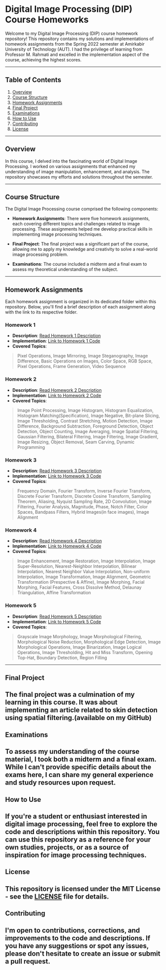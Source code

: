 # Digital Image Processing (DIP) Course Homeworks

Welcome to my Digital Image Processing (DIP) course homework repository! This repository contains my solutions and implementations of homework assignments from the Spring 2022 semester at Amirkabir University of Technology (AUT). I had the privilege of learning from Professor M. Rahmati and excelled in the implementation aspect of the course, achieving the highest scores.

---

## Table of Contents

1. [Overview](#overview)
2. [Course Structure](#course-structure)
3. [Homework Assignments](#homework-assignments)
4. [Final Project](#final-project)
5. [Examinations](#examinations)
6. [How to Use](#how-to-use)
7. [Contributing](#contributing)
8. [License](#license)

---

## Overview

In this course, I delved into the fascinating world of Digital Image Processing. I worked on various assignments that enhanced my understanding of image manipulation, enhancement, and analysis. The repository showcases my efforts and solutions throughout the semester.

---

## Course Structure

The Digital Image Processing course comprised the following components:

- **Homework Assignments**: There were five homework assignments, each covering different topics and challenges related to image processing. These assignments helped me develop practical skills in implementing image processing techniques.

- **Final Project**: The final project was a significant part of the course, allowing me to apply my knowledge and creativity to solve a real-world image processing problem. 

- **Examinations**: The course included a midterm and a final exam to assess my theoretical understanding of the subject.
---

## Homework Assignments

Each homework assignment is organized in its dedicated folder within this repository. Below, you'll find a brief description of each assignment along with the link to its respective folder.

### Homework 1
- **Description**: [Read Homework 1 Description](HW1)
- **Implementation**: [Link to Homework 1 Code](HW1)
- **Covered Topics**:
> Pixel Operations, Image Mirroring, Image Steganography, Image Difference, Basic Operations on Images, Color Space, RGB Space, Pixel Operations, Frame Generation, Video Sequence

### Homework 2
- **Description**: [Read Homework 2 Description](HW2)
- **Implementation**: [Link to Homework 2 Code](HW2)
- **Covered Topics**:
> Image Point Processing, Image Histogram, Histogram Equalization, Histogram Matching(Specification), Image Negative, Bit-plane Slicing, Image Thresholding, Contrast Stretching, Motion Detection, Image Difference, Background Subtraction, Foreground Detection, Object Detection, Object Counting, Image Averaging, Image Spatial Filtering, Gaussian Filtering, Bilateral Filtering, Image Filtering, Image Gradient, Image Resizing, Object Removal, Seam Carving, Dynamic Programming

### Homework 3
- **Description**: [Read Homework 3 Description](HW3)
- **Implementation**: [Link to Homework 3 Code](HW3)
- **Covered Topics**:
> Frequency Domain, Fourier Transform, Inverse Fourier Transform, Discrete Fourier Transform, Discrete Cosine Transform, Sampling Theorem, Aliasing, Nyquist Sampling Rate, 2D Convolution, Image Filtering, Fourier Analysis, Magnitude, Phase, Notch Filter, Color Spaces, Bandpass Filters, Hybrid Images(in face images), Image Alignment

### Homework 4
- **Description**: [Read Homework 4 Description](HW4)
- **Implementation**: [Link to Homework 4 Code](HW4)
- **Covered Topics**:
> Image Enhancement, Image Restoration, Image Interpolation, Image Super-Resolution, Nearest-Neighbor Interpolation, Bilinear Interpolation, Nearest Neighbor Value Interpolation, Non-uniform Interpolation, Image Transformation, Image Alignment, Geometric Transformation (Prespective & Affine), Image Morphing, Facial Morphing, Facial Features, Cross Dissolve Method, Delaunay Triangulation, Affine Transformation

### Homework 5
- **Description**: [Read Homework 5 Description](HW5)
- **Implementation**: [Link to Homework 5 Code](HW5)
- **Covered Topics**:
> Grayscale Image Morphology, Image Morphological Filtering, Morphological Noise Reduction, Morphological Edge Detection, Image Morphological Operations, Image Binarization, Image Logical Operations, Image Thresholding, Hit and Miss Transform, Opening Top-Hat, Boundary Detection, Region Filling

---

## Final Project

The final project was a culmination of my learning in this course. It was about implementing an article related to skin detection using spatial filtering.(available on my GitHub) 
---

## Examinations

To assess my understanding of the course material, I took both a midterm and a final exam. While I can't provide specific details about the exams here, I can share my general experience and study resources upon request.
---

## How to Use

If you're a student or enthusiast interested in digital image processing, feel free to explore the code and descriptions within this repository. You can use this repository as a reference for your own studies, projects, or as a source of inspiration for image processing techniques.
---

## License

This repository is licensed under the MIT License - see the [LICENSE](LICENSE) file for details.
---

## Contributing

I'm open to contributions, corrections, and improvements to the code and descriptions. If you have any suggestions or spot any issues, please don't hesitate to create an issue or submit a pull request.
---
